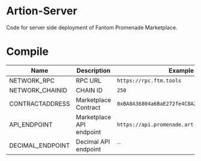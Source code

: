 # Artion-Server
Code for server side deployment of Fantom Promenade Marketplace.

# Compile


| Name             | Description              | Example                                      |
| ---------------- | ------------------------ | -------------------------------------------- |
| NETWORK_RPC      | RPC URL                  | `https://rpc.ftm.tools`                      |
| NETWORK_CHAINID  | CHAIN ID                 | `250`                                        |
| CONTRACTADDRESS  | Marketplace Contract     | `0xBA8A36804a6BaE272fe4C8A2F5Cf551b03C26A01` |
| API_ENDPOINT     | Marketplace API endpoint | `https://api.promenade.art`                  |
| DECIMAL_ENDPOINT | Decimal API endpoint     | ``                                           |
